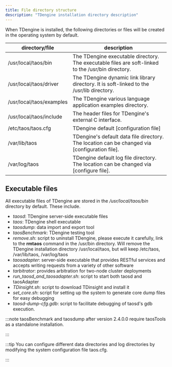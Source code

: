 ```yaml
---
title: File directory structure
description: "TDengine installation directory description"
---
```


When TDengine is installed, the following directories or files will be created in the operating system by default.

| directory/file | description |
| ------------------------- | -------------------------------------------------------------------- |
| /usr/local/taos/bin | The TDengine executable directory. The executable files are soft-linked to the /usr/bin directory. |
| /usr/local/taos/driver | The TDengine dynamic link library directory. It is soft-linked to the /usr/lib directory.                 |
| /usr/local/taos/examples | The TDengine various language application examples directory.                                      |
| /usr/local/taos/include | The header files for TDengine's external C interface.                             |
| /etc/taos/taos.cfg | TDengine default [configuration file] |
| /var/lib/taos | TDengine's default data file directory. The location can be changed via [configuration file].                |
| /var/log/taos | TDengine default log file directory. The location can be changed via [configure file].                |

## Executable files

All executable files of TDengine are stored in the _/usr/local/taos/bin_ directory by default. These include.

- _taosd_: TDengine server-side executable files
- _taos_: TDengine shell executable
- _taosdump_: data import and export tool
- _taosBenchmark_: TDengine testing tool
- _remove.sh_: script to uninstall TDengine, please execute it carefully, link to the **rmtaos** command in the /usr/bin directory. Will remove the TDengine installation directory /usr/local/taos, but will keep /etc/taos, /var/lib/taos, /var/log/taos
- _taosadapter_: server-side executable that provides RESTful services and accepts writing requests from a variety of other software
- _tarbitrator_: provides arbitration for two-node cluster deployments
- _run_taosd_and_taosadapter.sh_: script to start both taosd and taosAdapter
- _TDinsight.sh_: script to download TDinsight and install it
- _set_core.sh_: script for setting up the system to generate core dump files for easy debugging
- _taosd-dump-cfg.gdb_: script to facilitate debugging of taosd's gdb execution.

:::note
taosBenchmark and taosdump after version 2.4.0.0 require taosTools as a standalone installation.

:::

:::tip
You can configure different data directories and log directories by modifying the system configuration file taos.cfg.

:::
